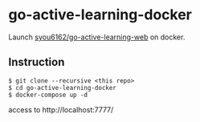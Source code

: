 # go-active-learning-docker

Launch [syou6162/go-active-learning-web](https://github.com/syou6162/go-active-learning-web) on docker.

## Instruction

```
$ git clone --recursive <this repo>
$ cd go-active-learning-docker
$ docker-compose up -d
```

access to http://localhost:7777/
